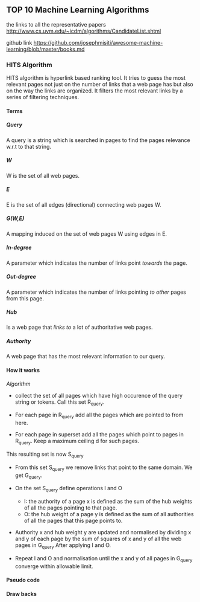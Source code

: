 ## TOP 10 Machine Learning Algorithms

the links to all the representative papers
http://www.cs.uvm.edu/~icdm/algorithms/CandidateList.shtml

github link
https://github.com/josephmisiti/awesome-machine-learning/blob/master/books.md

### HITS Algorithm

HITS algorithm is hyperlink based ranking tool. It tries to guess the
most relevant pages not just on the number of links that a web page has
but also on the way the links are organized. It filters the most
relevant links by a series of filtering techniques. 

#### Terms

##### _Query_ 
A query is  a string which is searched in pages to find the pages
relevance w.r.t to that string.

##### _W_
W is the set of all web pages.

##### _E_
E is the set of all edges (directional) connecting web pages W.

##### _G(W,E)_
A mapping induced on the set of web pages W using edges in E.

##### _In-degree_
A parameter which indicates the number of links point *towards* the
page.

##### _Out-degree_
A parameter which indicates the number of links pointing *to other*
pages from this page.

##### _Hub_
Is a web page that *links to* a lot of authoritative web pages.

##### _Authority_
A web page that has the most relevant information to our query.

#### How it works

*Algorithm*
- collect the set of all pages which have high occurence of  the query
  string or tokens. Call this set R<sub>query</sub>.

- For each page in R<sub>query</sub> add all the pages which are pointed
  to from here.

- For each page in superset add all the pages which point to
  pages in R<sub>query</sub>. Keep a maximum ceiling d for such pages.

This resulting set is now S<sub>query</sub>

- From this set S<sub>query</sub> we remove links that point to the same
domain. We get G<sub>query</sub>.

- On the set S<sub>query</sub> define operations  &#921; and &#927; 
	- &#921;:
    the authority of a page x is defined as the sum of the hub weights
    of all the pages pointing to that page.
	- &#927;:
    the hub weight of a page y is defined as the sum of all authorities
    of all the pages that this page points to.

- Authority x and hub weight y are  updated and normalised by dividing x
and y of each page by the sum of squares of x and y of all the web pages
in G<sub>query</sub> After applying &#921; and &#927;.
- Repeat &#921; and &#927; and normalisation until the x and y of all
  pages in G<sub>query</sub> converge within allowable limit.

#### Pseudo code

#### Draw backs
